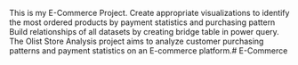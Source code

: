 This is my E-Commerce Project.
Create appropriate visualizations to identify the most ordered products by payment statistics and purchasing pattern
Build relationships of all datasets by creating bridge table in power query.
The Olist Store Analysis project aims to analyze customer purchasing patterns and payment statistics on an E-commerce platform.# E-Commerce
